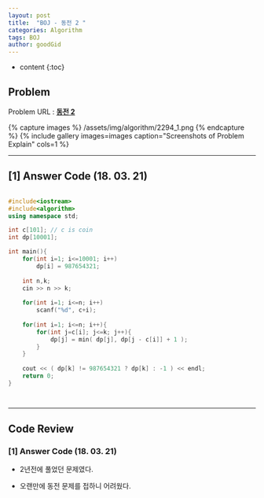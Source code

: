 ```yaml
---
layout: post
title:  "BOJ - 동전 2 "
categories: Algorithm
tags: BOJ
author: goodGid
---
```

* content
{:toc}


## Problem 
Problem URL : **[동전 2](https://www.acmicpc.net/problem/2294)**

{% capture images %}
    /assets/img/algorithm/2294_1.png
{% endcapture %}
{% include gallery images=images caption="Screenshots of Problem Explain" cols=1 %}

---

## [1] Answer Code (18. 03. 21)
``` cpp

#include<iostream>
#include<algorithm>
using namespace std;

int c[101]; // c is coin
int dp[10001];

int main(){
    for(int i=1; i<=10001; i++)
        dp[i] = 987654321;
    
    int n,k;
    cin >> n >> k;
    
    for(int i=1; i<=n; i++)
        scanf("%d", c+i);
    
    for(int i=1; i<=n; i++){
        for(int j=c[i]; j<=k; j++){
            dp[j] = min( dp[j], dp[j - c[i]] + 1 );
        }
    }
    
    cout << ( dp[k] != 987654321 ? dp[k] : -1 ) << endl;
    return 0;
}




```



---

## Code Review

### [1] Answer Code (18. 03. 21)

* 2년전에 풀었던 문제였다.

* 오랜만에 동전 문제를 접하니 어려웠다.



